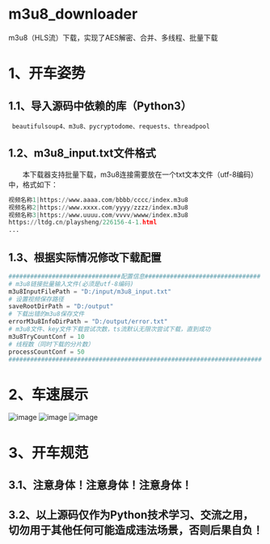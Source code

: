 # m3u8_downloader
m3u8（HLS流）下载，实现了AES解密、合并、多线程、批量下载

# 1、开车姿势
## 1.1、导入源码中依赖的库（Python3）
     beautifulsoup4、m3u8、pycryptodome、requests、threadpool
## 1.2、m3u8_input.txt文件格式
&emsp;&emsp;本下载器支持批量下载，m3u8连接需要放在一个txt文本文件（utf-8编码）中，格式如下：
```python
视频名称1|https://www.aaaa.com/bbbb/cccc/index.m3u8
视频名称2|https://www.xxxx.com/yyyy/zzzz/index.m3u8
视频名称3|https://www.uuuu.com/vvvv/wwww/index.m3u8
https://ltdg.cn/playsheng/226156-4-1.html
...
```
## 1.3、根据实际情况修改下载配置
```python
###############################配置信息################################
# m3u8链接批量输入文件(必须是utf-8编码)
m3u8InputFilePath = "D:/input/m3u8_input.txt"
# 设置视频保存路径
saveRootDirPath = "D:/output"
# 下载出错的m3u8保存文件
errorM3u8InfoDirPath = "D:/output/error.txt"
# m3u8文件、key文件下载尝试次数，ts流默认无限次尝试下载，直到成功
m3u8TryCountConf = 10
# 线程数（同时下载的分片数）
processCountConf = 50
######################################################################
```
# 2、车速展示
![image](https://user-images.githubusercontent.com/44233477/95989627-1743d180-0e5d-11eb-981a-ab2917ee9263.png)
![image](https://user-images.githubusercontent.com/44233477/95989823-570ab900-0e5d-11eb-81bf-9c9c2d984496.png)
![image](https://user-images.githubusercontent.com/44233477/95989904-71449700-0e5d-11eb-946f-280839da3b47.png)
# 3、开车规范
## 3.1、注意身体！注意身体！注意身体！
## 3.2、以上源码仅作为Python技术学习、交流之用，切勿用于其他任何可能造成违法场景，否则后果自负！
